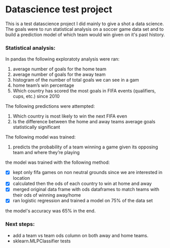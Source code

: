 # Datascience test project

This is a test datascience project I did mainly to give a shot a data science. The goals were to run statistical analysis on a soccer game data set and to build a prediction model of which team would win given on it's past history.

### Statistical analysis:

In pandas the following exploratoty analysis were ran:

1. average number of goals for the home team
1. average number of goals for the away team
1. histogram of the number of total goals we can see in a gam
1. home team’s win percentage
1. Which country has scored the most goals in FIFA events (qualifiers, cups, etc.) since 2010

The following predictions were attempted:

1. Which country is most likely to win the next FIFA even
1. Is the difference between the home and away teams average goals statistically significant

The following model was trained:

1. predicts the probability of a team winning a game given its opposing team and where they’re playing

the model was trained with the following method:

- [x] kept only fifa games on non neutral grounds since we are interested in location
- [x] calculated then the ods of each country to win at home and away
- [x] merged original data frame with ods dataframes to match teams with their ods of winning away/home
- [x] ran logistic regression and trained a model on 75% of the data set

the model's accuracy was 65% in the end.

### Next steps:

- add a team vs team ods column on both away and home teams.
- sklearn.MLPClassifier tests
